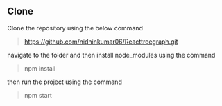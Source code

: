 ## Clone

Clone the repository using the below command

> https://github.com/nidhinkumar06/Reacttreegraph.git

navigate to the folder and then install node_modules using the command

> npm install

then run the project using the command

> npm start

